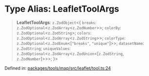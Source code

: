 # Type Alias: LeafletToolArgs

> **LeafletToolArgs**: `z.ZodObject`\<\{ `breaks`: `z.ZodOptional`\<`z.ZodArray`\<`z.ZodNumber`\>\>; `colorBy`: `z.ZodOptional`\<`z.ZodString`\>; `colors`: `z.ZodOptional`\<`z.ZodArray`\<`z.ZodString`\>\>; `colorType`: `z.ZodOptional`\<`z.ZodEnum`\<\[`"breaks"`, `"unique"`\]\>\>; `datasetName`: `z.ZodString`; `uniqueValues`: `z.ZodOptional`\<`z.ZodArray`\<`z.ZodUnion`\<\[`z.ZodString`, `z.ZodNumber`\]\>\>\>; \}\>

Defined in: [packages/tools/map/src/leaflet/tool.ts:24](https://github.com/GeoDaCenter/openassistant/blob/dc72d81a35cf8e46295657303846fbb4ad891993/packages/tools/map/src/leaflet/tool.ts#L24)
